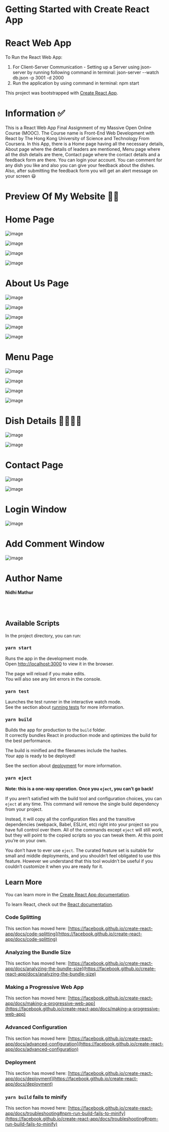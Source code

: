 # Getting Started with Create React App

# React Web App

To Run the React Web App:
1. For Client-Server Communication - Setting up a Server using json-server by running following command in terminal:
   json-server --watch db.json -p 3001 -d 2000
2. Run the application by using command in terminal:
   npm start   

This project was bootstrapped with [Create React App](https://github.com/facebook/create-react-app).

# Information ✅
This is a React Web App Final Assignment of my Massive Open Online Course (MOOC). The Course name is Front-End Web Development with React by The Hong Kong University of Science and Technology From Coursera. In this App, there is a Home page having all the necessary details, About page where the details of leaders are mentioned, Menu page where all the dish details are there, Contact page where the contact details and a feedback form are there. You can login your account. You can comment for any dish you like and also you can give your feedback about the dishes. Also, after submitting the feedback form you will get an alert message on your screen 😃

# Preview Of My Website 🤩🤩

# Home Page

![image](https://github.com/Sunidhimathur/React/blob/main/ss/1.png)

![image](https://github.com/Sunidhimathur/React/blob/main/ss/2.png)

![image](https://github.com/Sunidhimathur/React/blob/main/ss/3.png)

![image](https://github.com/Sunidhimathur/React/blob/main/ss/4.png)

# About Us Page

![image](https://github.com/Sunidhimathur/React/blob/main/ss/5.png)

![image](https://github.com/Sunidhimathur/React/blob/main/ss/6.png)

![image](https://github.com/Sunidhimathur/React/blob/main/ss/7.png)

![image](https://github.com/Sunidhimathur/React/blob/main/ss/8.png)

![image](https://github.com/Sunidhimathur/React/blob/main/ss/9.png)

# Menu Page

![image](https://github.com/Sunidhimathur/React/blob/main/ss/10.png)

![image](https://github.com/Sunidhimathur/React/blob/main/ss/11.png)

![image](https://github.com/Sunidhimathur/React/blob/main/ss/12.png)

![image](https://github.com/Sunidhimathur/React/blob/main/ss/13.png)

# Dish Details 🌭🍕🍔🥪

![image](https://github.com/Sunidhimathur/React/blob/main/ss/14.png)

![image](https://github.com/Sunidhimathur/React/blob/main/ss/15.png)

# Contact Page

![image](https://github.com/Sunidhimathur/React/blob/main/ss/16.png)

![image](https://github.com/Sunidhimathur/React/blob/main/ss/17.png)

# Login Window

![image](https://github.com/Sunidhimathur/React/blob/main/ss/18.png)

# Add Comment Window

![image](https://github.com/Sunidhimathur/React/blob/main/ss/19.png)


# Author Name

**Nidhi Mathur**

<br><br>

## Available Scripts

In the project directory, you can run:

### `yarn start`

Runs the app in the development mode.\
Open [http://localhost:3000](http://localhost:3000) to view it in the browser.

The page will reload if you make edits.\
You will also see any lint errors in the console.

### `yarn test`

Launches the test runner in the interactive watch mode.\
See the section about [running tests](https://facebook.github.io/create-react-app/docs/running-tests) for more information.

### `yarn build`

Builds the app for production to the `build` folder.\
It correctly bundles React in production mode and optimizes the build for the best performance.

The build is minified and the filenames include the hashes.\
Your app is ready to be deployed!

See the section about [deployment](https://facebook.github.io/create-react-app/docs/deployment) for more information.

### `yarn eject`

**Note: this is a one-way operation. Once you `eject`, you can’t go back!**

If you aren’t satisfied with the build tool and configuration choices, you can `eject` at any time. This command will remove the single build dependency from your project.

Instead, it will copy all the configuration files and the transitive dependencies (webpack, Babel, ESLint, etc) right into your project so you have full control over them. All of the commands except `eject` will still work, but they will point to the copied scripts so you can tweak them. At this point you’re on your own.

You don’t have to ever use `eject`. The curated feature set is suitable for small and middle deployments, and you shouldn’t feel obligated to use this feature. However we understand that this tool wouldn’t be useful if you couldn’t customize it when you are ready for it.

## Learn More

You can learn more in the [Create React App documentation](https://facebook.github.io/create-react-app/docs/getting-started).

To learn React, check out the [React documentation](https://reactjs.org/).

### Code Splitting

This section has moved here: [https://facebook.github.io/create-react-app/docs/code-splitting](https://facebook.github.io/create-react-app/docs/code-splitting)

### Analyzing the Bundle Size

This section has moved here: [https://facebook.github.io/create-react-app/docs/analyzing-the-bundle-size](https://facebook.github.io/create-react-app/docs/analyzing-the-bundle-size)

### Making a Progressive Web App

This section has moved here: [https://facebook.github.io/create-react-app/docs/making-a-progressive-web-app](https://facebook.github.io/create-react-app/docs/making-a-progressive-web-app)

### Advanced Configuration

This section has moved here: [https://facebook.github.io/create-react-app/docs/advanced-configuration](https://facebook.github.io/create-react-app/docs/advanced-configuration)

### Deployment

This section has moved here: [https://facebook.github.io/create-react-app/docs/deployment](https://facebook.github.io/create-react-app/docs/deployment)

### `yarn build` fails to minify

This section has moved here: [https://facebook.github.io/create-react-app/docs/troubleshooting#npm-run-build-fails-to-minify](https://facebook.github.io/create-react-app/docs/troubleshooting#npm-run-build-fails-to-minify)

